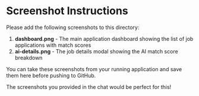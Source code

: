 # Screenshot Instructions

Please add the following screenshots to this directory:

1. **dashboard.png** - The main application dashboard showing the list of job applications with match scores
2. **ai-details.png** - The job details modal showing the AI match score breakdown

You can take these screenshots from your running application and save them here before pushing to GitHub.

The screenshots you provided in the chat would be perfect for this!

